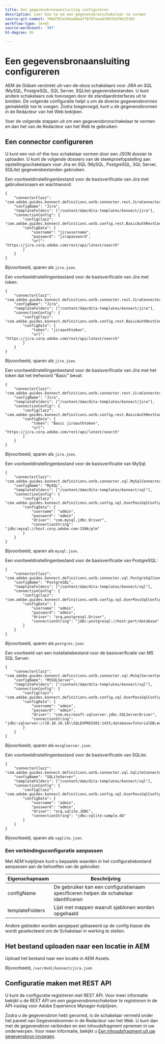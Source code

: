 ```yaml
---
title: Een gegevensbronaansluiting configureren
description: Leer hoe te om een gegevensbronschakelaar te vormen
source-git-commit: 760d765a364a49aaff8787eea4f067b3f0e25103
workflow-type: tm+mt
source-wordcount: '387'
ht-degree: 0%

---
```



# Een gegevensbronaansluiting configureren

AEM de Gidsen verstrekt uit-van-de-doos schakelaars voor JIRA en SQL (MySQL, PostgreSQL, SQL Server, SQLite) gegevensbestanden. U kunt andere schakelaars ook toevoegen door de standaardinterfaces uit te breiden. De volgende configuratie helpt u om de diverse gegevensbronnen gemakkelijk toe te voegen. Zodra toegevoegd, kunt u de gegevensbronnen in de Redacteur van het Web bekijken.

Voer de volgende stappen uit om een gegevensbronschakelaar te vormen en dan het van de Redacteur van het Web te gebruiken:

## Een connector configureren

U kunt een out-of-the-box schakelaar vormen door een JSON dossier te uploaden. U kunt de volgende dossiers van de steekproefopstelling aan opstellingsschakelaars voor Jira en SQL (MySQL, PostgreSQL, SQL Server, SQLite) gegevensbestanden gebruiken.

Een voorbeeldinstellingenbestand voor de basisverificatie van Jira met gebruikersnaam en wachtwoord:

```
{
	"connectorClazz": "com.adobe.guides.konnect.definitions.ootb.connector.rest.JiraConnector",
	"configName": "Jira",
	"templateFolders": ["/content/dam/dita-templates/konnect/jira"],
	"connectionConfig": {
		"configClazz": "com.adobe.guides.konnect.definitions.ootb.config.rest.BasicAuthRestConfig",
		"configData": {
			"username": "jirausername",
			"password": "jirapassword",
			"url": "https://jira.corp.adobe.com/rest/api/latest/search"
		}
	}
}
```

Bijvoorbeeld, sparen als `jira.json`.

Een voorbeeldinstellingenbestand voor de basisverificatie van Jira met token:

```
{
	"connectorClazz": "com.adobe.guides.konnect.definitions.ootb.connector.rest.JiraConnector",
	"configName": "Jira",
	"templateFolders": ["/content/dam/dita-templates/konnect/jira"],
	"connectionConfig": {
		"configClazz": "com.adobe.guides.konnect.definitions.ootb.config.rest.BasicAuthRestConfig",
		"configData": {
			"token": "jiraauthtoken",
			"url": "https://jira.corp.adobe.com/rest/api/latest/search"
		}
	}
}
```

Bijvoorbeeld, sparen als `jira.json`.

Een voorbeeldinstellingenbestand voor de basisverificatie van Jira met het token dat het trefwoord &quot;Basic&quot; bevat:

```
{
	"connectorClazz": "com.adobe.guides.konnect.definitions.ootb.connector.rest.JiraConnector",
	"configName": "Jira",
	"templateFolders": ["/content/dam/dita-templates/konnect/jira"],
	"connectionConfig": {
		"configClazz": "com.adobe.guides.konnect.definitions.ootb.config.rest.BasicAuthRestConfig",
		"configData": {
			"token": "Basic jiraauthtoken",
			"url": "https://jira.corp.adobe.com/rest/api/latest/search"
		}
	}
}
```

Bijvoorbeeld, sparen als `jira.json`.

Een voorbeeldinstellingenbestand voor de basisverificatie van MySql:

```
{
	"connectorClazz": "com.adobe.guides.konnect.definitions.ootb.connector.sql.MySqlConnector",
	"configName": "MySQL",
	"templateFolders": ["/content/dam/dita-templates/konnect/sql"],
	"connectionConfig": {
		"configClazz": "com.adobe.guides.konnect.definitions.ootb.config.sql.UserPassSqlConfig",
		"configData": {
			"username": "admin",
			"password": "admin",
			"driver": "com.mysql.jdbc.Driver",
			"connectionString": "jdbc:mysql://host.corp.adobe.com:3306/plm"
		}
	}
}
```

Bijvoorbeeld, sparen als `mysql.json`.

Een voorbeeldinstellingenbestand voor de basisverificatie van PostgreSQL:

```
{
	"connectorClazz": "com.adobe.guides.konnect.definitions.ootb.connector.sql.PostgreSqlConnector",
	"configName": "PostgreSQL",
	"templateFolders": ["/content/dam/dita-templates/konnect/sql"],
	"connectionConfig": {
		"configClazz": "com.adobe.guides.konnect.definitions.ootb.config.sql.UserPassSqlConfig",
		"configData": {
			"username": "admin",
			"password": "admin",
			"driver": "org.postgresql.Driver",
			"connectionString": "jdbc:postgresql://host:port/database"
		}
	}
}
```

Bijvoorbeeld, sparen als `postgres.json`.

Een voorbeeld van een installatiebestand voor de basisverificatie van MS SQL Server:

```
{
	"connectorClazz": "com.adobe.guides.konnect.definitions.ootb.connector.sql.MsSqlServerConnector",
	"configName": "MSSQLServer",
	"templateFolders": ["/content/dam/dita-templates/konnect/sql"],
	"connectionConfig": {
		"configClazz": "com.adobe.guides.konnect.definitions.ootb.config.sql.UserPassSqlConfig",
		"configData": {
			"username": "admin",
			"password": "admin",
			"driver": "com.microsoft.sqlserver.jdbc.SQLServerDriver",
			"connectionString": "jdbc:sqlserver://10.10.10.10\\SQLEXPRESS01:1433;database=TutorialDB;encrypt=false;trustServerCertificate=true"
		}
	}
}
```

Bijvoorbeeld, sparen als `mssqlserver.json`.

Een voorbeeldinstellingenbestand voor de basisverificatie van SQLite:

```
{
	"connectorClazz": "com.adobe.guides.konnect.definitions.ootb.connector.sql.SqliteConnector",
	"configName": "SQLiteServer",
	"templateFolders": ["/content/dam/dita-templates/konnect/sql"],
	"connectionConfig": {
		"configClazz": "com.adobe.guides.konnect.definitions.ootb.config.sql.UserPassSqlConfig",
		"configData": {
			"username": "admin",
			"password": "admin",
			"driver": "org.sqlite.JDBC",
			"connectionString": "jdbc:sqlite:sample.db"
		}
	}
}
```

Bijvoorbeeld, sparen als `sqqlite.json`.

### Een verbindingsconfiguratie aanpassen

Met AEM hulplijnen kunt u bepaalde waarden in het configuratiebestand aanpassen aan de behoeften van de gebruiker.

| Eigenschapnaam | Beschrijving |
|---|---|
| configName | De gebruiker kan een configuratienaam specificeren helpen de schakelaar identificeren |
| templateFolders | Lijst met mappen waaruit sjablonen worden opgehaald |

Andere gebieden worden aangepast gebaseerd op de config klasse die wordt geselecteerd om de Schakelaar in werking te stellen.

## Het bestand uploaden naar een locatie in AEM

Upload het bestand naar een locatie in AEM Assets.

Bijvoorbeeld,  `/var/dxml/konnect/jira.json`

## Configuratie maken met REST API

U kunt de configuratie registreren met REST API. Voor meer informatie bekijkt u de *REST API om een gegevensbronschakelaar te registreren* in de API-naslag voor Adobe Experience Manager-hulplijnen.

Zodra u de gegevensbron hebt gevormd, is de schakelaar vermeld onder het paneel van Gegevensbronnen in de Redacteur van het Web. U kunt dan met de gegevensbron verbinden en een inhoudsfragment opnemen in uw onderwerpen. Voor meer informatie, bekijkt u [Een inhoudsfragment uit uw gegevensbron invoegen](../user-guide/web-editor-content-snippet.md).

